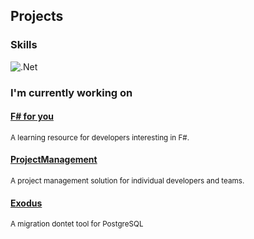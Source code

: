 ## Projects
### Skills
![.Net](https://img.shields.io/badge/.NET-5C2D91?style=for-the-badge&logo=.net&logoColor=white)

### I'm currently working on
#### [F# for you](https://github.com/fsharpforyou/fsharpforyou.github.io)
<sub>A learning resource for developers interesting in F#.</sub>
#### [ProjectManagement](https://github.com/sheridanchris/ProjectManagement)
<sub>A project management solution for individual developers and teams.</sub>
#### [Exodus](https://github.com/sheridanchris/Exodus)
<sub>A migration dontet tool for PostgreSQL</sub>
